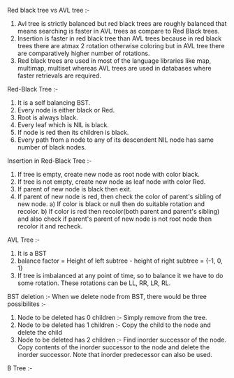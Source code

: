 Red black tree vs AVL tree :- 
1. Avl tree is strictly balanced but red black trees are roughly balanced that means searching is faster in AVL trees as compare to Red Black trees.
2. Insertion is faster in red black tree than AVL trees because in red black trees there are atmax 2 rotation otherwise coloring but in AVL tree there are comparatively higher
    number of rotations.
3. Red black trees are used in most of the language libraries like map, multimap, multiset whereas AVL trees are used in databases where faster retrievals are required.


Red-Black Tree :-
1. It is a self balancing BST.
2. Every node is either black or Red.
3. Root is always black.
4. Every leaf which is NIL is black.
5. If node is red then its children is black.
6. Every path from a node to any of its descendent NIL node has same number of black nodes.

Insertion in Red-Black Tree :- 
1. If tree is empty, create new node as root node with color black.
2. If tree is not empty, create new node as leaf node with color Red.
3. If parent of new node is black then exit.
5. If parent of new node is red, then check the color of parent's sibling of new node.
    a) If color is black or null then do suitable rotation and recolor.
    b) If color is red then recolor(both parent and parent's sibling) and also check if parent's parent of new node is not root node then recolor it and recheck.
    
    
    
    

AVL Tree :- 
1. It is a BST
2. balance factor = Height of left subtree - height of right subtree = {-1, 0, 1} 
3. If tree is imbalanced at any point of time, so to balance it we have to do some rotation. These rotations can be LL, RR, LR, RL. 



BST deletion :- 
When we delete node from BST, there would be three possibilites :-
1. Node to be deleted has 0 children :-  Simply remove from the tree. 
2. Node to be deleted has 1 children :- Copy the child to the node and delete the child 
3. Node to be deleted has 2 children :- Find inorder successor of the node. Copy contents of the inorder successor to the node and delete the inorder successor.
        Note that inorder predecessor can also be used. 

  
B Tree :-
